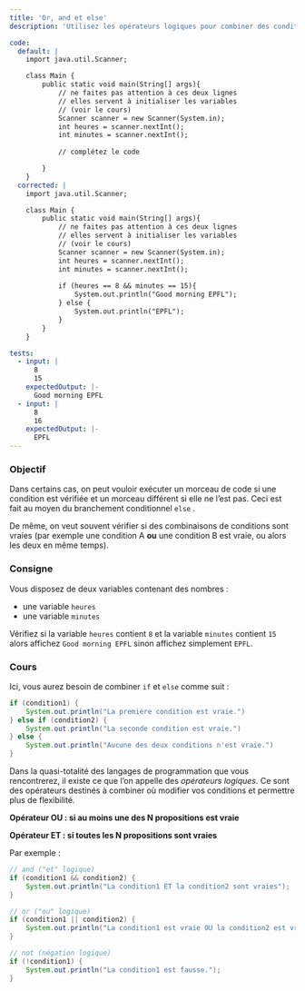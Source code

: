 ```yaml
---
title: 'Or, and et else'
description: 'Utilisez les opérateurs logiques pour combiner des conditions.'

code:
  default: |
    import java.util.Scanner;

    class Main {
        public static void main(String[] args){
            // ne faites pas attention à ces deux lignes
            // elles servent à initialiser les variables
            // (voir le cours)
            Scanner scanner = new Scanner(System.in);
            int heures = scanner.nextInt();
            int minutes = scanner.nextInt();
            
            // complétez le code

        }
    }
  corrected: |
    import java.util.Scanner;

    class Main {
        public static void main(String[] args){
            // ne faites pas attention à ces deux lignes
            // elles servent à initialiser les variables
            // (voir le cours)
            Scanner scanner = new Scanner(System.in);
            int heures = scanner.nextInt();
            int minutes = scanner.nextInt();
            
            if (heures == 8 && minutes == 15){
                System.out.println("Good morning EPFL");
            } else {
                System.out.println("EPFL");
            }
        }
    }

tests:
  - input: |
      8
      15
    expectedOutput: |-
      Good morning EPFL
  - input: |
      8
      16
    expectedOutput: |-
      EPFL
---
```


### Objectif

Dans certains cas, on peut vouloir exécuter un morceau de code si une condition est vérifiée et un morceau différent si elle ne l’est pas. Ceci est fait au moyen du branchement conditionnel `else` .

De même, on veut souvent vérifier si des combinaisons de conditions sont vraies (par exemple une condition A **ou** une condition B est vraie, ou alors les deux en même temps).

### Consigne

Vous disposez de deux variables contenant des nombres :

- une variable `heures`
- une variable `minutes`

Vérifiez si la variable `heures` contient `8` et la variable `minutes` contient `15` alors affichez `Good morning EPFL` sinon affichez simplement `EPFL`.

### Cours

Ici, vous aurez besoin de combiner `if` et `else` comme suit :

```java
if (condition1) {
	System.out.println("La première condition est vraie.")
} else if (condition2) {
	System.out.println("La seconde condition est vraie.")
} else {
	System.out.println("Aucune des deux conditions n'est vraie.")
}
```

Dans la quasi-totalité des langages de programmation que vous rencontrerez, il existe ce que l’on appelle des _opérateurs logiques._ Ce sont des opérateurs destinés à combiner où modifier vos conditions et permettre plus de flexibilité.

**Opérateur OU : si au moins une des N propositions est vraie**

**Opérateur ET : si toutes les N propositions sont vraies**

Par exemple :

```java
// and ("et" logique)
if (condition1 && condition2) {
	System.out.println("La condition1 ET la condition2 sont vraies");
}

// or ("ou" logique)
if (condition1 || condition2) {
	System.out.println("La condition1 est vraie OU la condition2 est vraie OU les deux.");
}

// not (négation logique)
if (!condition1) {
	System.out.println("La condition1 est fausse.");
}
```
